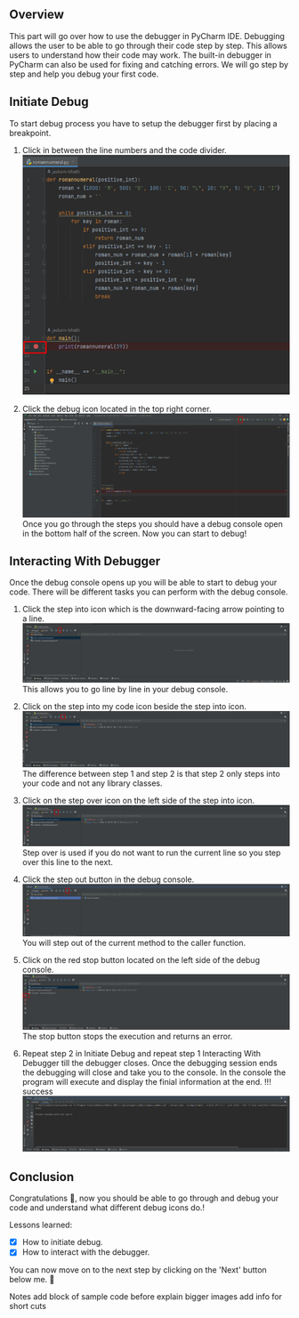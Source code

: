## Overview

This part will go over how to use the debugger in PyCharm IDE. Debugging allows the user to be able to go through their code step by step. This allows users to understand how their code may work. The built-in debugger in PyCharm can also be used for fixing and catching errors. We will go step by step and help you debug your first code.  

## Initiate Debug

To start debug process you have to setup the debugger first by placing a breakpoint. 

1. Click in between the line numbers and the code divider.
![Breakpoint](/images/debug-photo/Breakpoint.png)

2. Click the debug icon located in the top right corner.
![Debug Icon](/images/debug-photo/debugIcon.png)Once you go through the steps you should have a debug console open in the bottom half of the screen. Now you can start to debug!

## Interacting With Debugger

Once the debug console opens up you will be able to start to debug your code. There will be different tasks you can perform with the debug console.

1. Click the step into icon which is the downward-facing arrow pointing to a line.
![Step Into Icon](/images/debug-photo/stepInto.png)
This allows you to go line by line in your debug console.

2. Click on the step into my code icon beside the step into icon.
![Step Into My Code Icon](/images/debug-photo/stepIntoMyCode.png)
The difference between step 1 and step 2 is that step 2 only steps into your code and not any library classes.

3. Click on the step over icon on the left side of the step into icon.
![Step Over](/images/debug-photo/stepOver.png)
Step over is used if you do not want to run the current line so you step over this line to the next.

4. Click the step out button in the debug console.
![Step Out](/images/debug-photo/stepOut.png)
You will step out of the current method to the caller function.

5. Click on the red stop button located on the left side of the debug console.
![Stop](/images/debug-photo/stop.png)
The stop button stops the execution and returns an error.

6. Repeat step 2 in Initiate Debug and repeat step 1 Interacting With Debugger till the debugger closes.
Once the debugging session ends the debugging will close and take you to the console. In the console the program will execute and display the finial information at the end. 
!!! success
    ![Done](/images/debug-photo/done.png)

## Conclusion

Congratulations 🎉, now you should be able to go through and debug your code and understand what different debug icons do.!

Lessons learned:

- [x] How to initiate debug.
- [x] How to interact with the debugger.

You can now move on to the next step by clicking on the 'Next' button below me. :partying_face:


Notes
add block of sample code before explain
bigger images
add info for short cuts